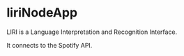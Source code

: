 # liriNodeApp

LIRI is a Language Interpretation and Recognition Interface.

It connects to the Spotify API.
